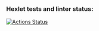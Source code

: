 ### Hexlet tests and linter status:
[![Actions Status](https://github.com/Blind-Beast/python-project-83/actions/workflows/hexlet-check.yml/badge.svg)](https://github.com/Blind-Beast/python-project-83/actions)